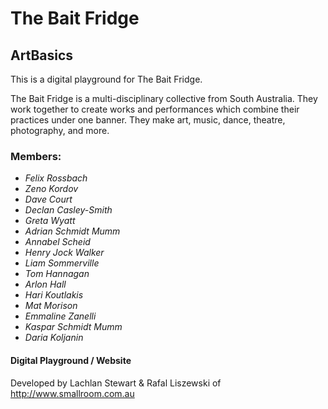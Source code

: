 # The Bait Fridge
## ArtBasics

This is a digital playground for The Bait Fridge.

The Bait Fridge is a multi-disciplinary collective from South Australia.
They work together to create works and performances which combine their practices under one banner. They make art, music, dance, theatre, photography, and more.

### Members:
* *Felix Rossbach*
* *Zeno Kordov*
* *Dave Court*
* *Declan Casley-Smith*
* *Greta Wyatt*
* *Adrian Schmidt Mumm*
* *Annabel Scheid*
* *Henry Jock Walker*
* *Liam Sommerville*
* *Tom Hannagan*
* *Arlon Hall*
* *Hari Koutlakis*
* *Mat Morison*
* *Emmaline Zanelli*
* *Kaspar Schmidt Mumm*
* *Daria Koljanin*

#### Digital Playground / Website
Developed by Lachlan Stewart & Rafal Liszewski of http://www.smallroom.com.au
